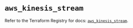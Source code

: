 # `aws_kinesis_stream`

Refer to the Terraform Registry for docs: [`aws_kinesis_stream`](https://registry.terraform.io/providers/hashicorp/aws/6.10.0/docs/resources/kinesis_stream).
